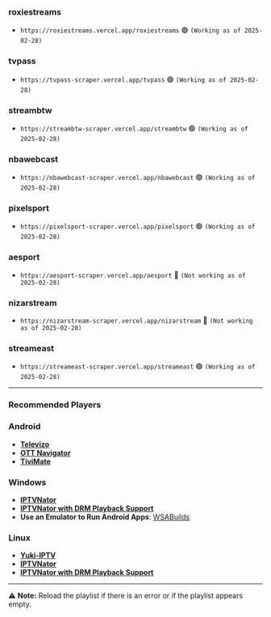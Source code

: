 ### roxiestreams
- ```https://roxiestreams.vercel.app/roxiestreams``` 🟢 ```(Working as of 2025-02-28)```
### tvpass
- ```https://tvpass-scraper.vercel.app/tvpass``` 🟢 ```(Working as of 2025-02-28)```
### streambtw
- ```https://streambtw-scraper.vercel.app/streambtw``` 🟢 ```(Working as of 2025-02-28)```
### nbawebcast
- ```https://nbawebcast-scraper.vercel.app/nbawebcast``` 🟢 ```(Working as of 2025-02-28)```
### pixelsport
- ```https://pixelsport-scraper.vercel.app/pixelsport``` 🟢 ```(Working as of 2025-02-28)```
### aesport
- ```https://aesport-scraper.vercel.app/aesport``` 🔴 ```(Not working as of 2025-02-28)```
### nizarstream
- ```https://nizarstream-scraper.vercel.app/nizarstream``` 🔴 ```(Not working as of 2025-02-28)```
### streameast
- ```https://streameast-scraper.vercel.app/streameast``` 🟢 ```(Working as of 2025-02-28)```
---

### Recommended Players
### Android
- **[Televizo](https://play.google.com/store/apps/details?id=com.ottplay.ottplay&hl=en-US)**  
- **[OTT Navigator](https://ottnav.github.io/faq.html)**  
- **[TiviMate](https://play.google.com/store/apps/details?id=ar.tvplayer.tv)**  

### Windows
- **[IPTVNator](https://github.com/4gray/iptvnator/releases/tag/v0.16.0)**  
- **[IPTVNator with DRM Playback Support](https://github.com/pigzillaaaaa/iptvnator-electron/releases/tag/v0.16.4)**  
- **Use an Emulator to Run Android Apps**: [WSABuilds](https://github.com/MustardChef/WSABuilds)  

### Linux
- **[Yuki-IPTV](https://codeberg.org/liya/yuki-iptv)**  
- **[IPTVNator](https://github.com/4gray/iptvnator/releases/tag/v0.16.0)**  
- **[IPTVNator with DRM Playback Support](https://github.com/pigzillaaaaa/iptvnator-electron/releases/tag/v0.16.4)**  


---

⚠ **Note:** Reload the playlist if there is an error or if the playlist appears empty.
